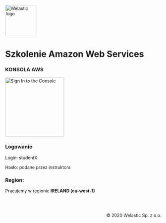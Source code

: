 <img src="https://welastic.pl/wp-content/uploads/2020/05/cropped-welastic_logo-300x259.png" alt="Welastic logo" width="100" align="left">
<br><br>
<br><br>
<br><br>

# Szkolenie Amazon Web Services

### KONSOLA AWS
<a href="https://we-trainings.signin.aws.amazon.com/console"><img src="https://welastic.pl/wp-content/uploads/2020/10/aws_console_button.png" alt="Sign In to the Console" width="190"></a>

### Logowanie
Login: studentX

Hasło: podane przez instruktora

### Region:

Pracujemy w regionie **IRELAND (eu-west-1)**


<br><br>

<p align="right">&copy; 2020 Welastic Sp. z o.o.<p>
